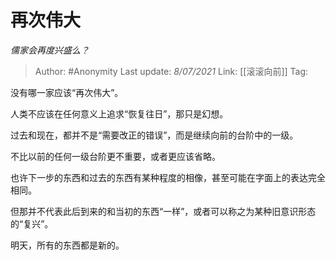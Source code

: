 # 再次伟大
*儒家会再度兴盛么？*

> Author: #Anonymity
> Last update: *8/07/2021*
> Link: [[滚滚向前]]
> Tag:

没有哪一家应该“再次伟大”。

人类不应该在任何意义上追求“恢复往日”，那只是幻想。

过去和现在，都并不是“需要改正的错误”，而是继续向前的台阶中的一级。

不比以前的任何一级台阶更不重要，或者更应该省略。

也许下一步的东西和过去的东西有某种程度的相像，甚至可能在字面上的表达完全相同。

但那并不代表此后到来的和当初的东西“一样”，或者可以称之为某种旧意识形态的“复兴”。

明天，所有的东西都是新的。
